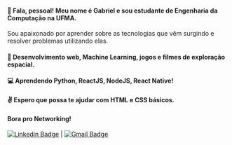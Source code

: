 #### :wave: Fala, pessoal! Meu nome é Gabriel e sou estudante de Engenharia da Computação na UFMA. 

<p>Sou apaixonado por aprender sobre as tecnologias que vêm surgindo e resolver problemas utilizando elas. </p>

#### :blue_heart:  Desenvolvimento web, Machine Learning, jogos e filmes de exploração espacial.

#### :computer:  Aprendendo Python, ReactJS, NodeJS, React Native!

#### :v:  Espero que possa te ajudar com HTML e CSS básicos.

#### Bora pro Networking! 

[![Linkedin Badge](https://img.shields.io/badge/-GabrielAguiar-blue?style=flat-square&logo=Linkedin&logoColor=white&link=https://www.linkedin.com/in/gabrielmaqes/)](https://www.linkedin.com/in/gabrielmaqes/) 
| [![Gmail Badge](https://img.shields.io/badge/-gabrielmaqes@gmail.com-c14438?style=flat-square&logo=Gmail&logoColor=white&link=mailto:gabrielmaqes@gmail.com)](mailto:gabrielmaqes@gmail.com)

<!--
**gabrielmaqes/gabrielmaqes** is a ✨ _special_ ✨ repository because its `README.md` (this file) appears on your GitHub profile.



